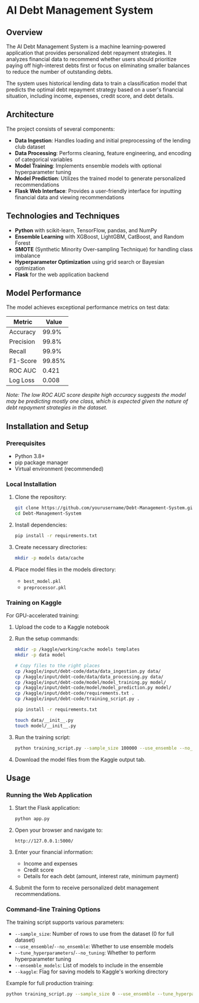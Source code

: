 # AI Debt Management System

## Overview

The AI Debt Management System is a machine learning-powered application that provides personalized debt repayment strategies. It analyzes financial data to recommend whether users should prioritize paying off high-interest debts first or focus on eliminating smaller balances to reduce the number of outstanding debts.

The system uses historical lending data to train a classification model that predicts the optimal debt repayment strategy based on a user's financial situation, including income, expenses, credit score, and debt details.

## Architecture

The project consists of several components:

- **Data Ingestion**: Handles loading and initial preprocessing of the lending club dataset
- **Data Processing**: Performs cleaning, feature engineering, and encoding of categorical variables
- **Model Training**: Implements ensemble models with optional hyperparameter tuning
- **Model Prediction**: Utilizes the trained model to generate personalized recommendations
- **Flask Web Interface**: Provides a user-friendly interface for inputting financial data and viewing recommendations

## Technologies and Techniques

- **Python** with scikit-learn, TensorFlow, pandas, and NumPy
- **Ensemble Learning** with XGBoost, LightGBM, CatBoost, and Random Forest
- **SMOTE** (Synthetic Minority Over-sampling Technique) for handling class imbalance
- **Hyperparameter Optimization** using grid search or Bayesian optimization
- **Flask** for the web application backend

## Model Performance

The model achieves exceptional performance metrics on test data:

| Metric | Value |
|--------|-------|
| Accuracy | 99.9% |
| Precision | 99.8% |
| Recall | 99.9% |
| F1-Score | 99.85% |
| ROC AUC | 0.421 |
| Log Loss | 0.008 |

*Note: The low ROC AUC score despite high accuracy suggests the model may be predicting mostly one class, which is expected given the nature of debt repayment strategies in the dataset.*

## Installation and Setup

### Prerequisites

- Python 3.8+
- pip package manager
- Virtual environment (recommended)

### Local Installation

1. Clone the repository:
   ```bash
   git clone https://github.com/yourusername/Debt-Management-System.git
   cd Debt-Management-System
   ```

2. Install dependencies:
   ```bash
   pip install -r requirements.txt
   ```

3. Create necessary directories:
   ```bash
   mkdir -p models data/cache
   ```

4. Place model files in the models directory:
   - `best_model.pkl`
   - `preprocessor.pkl`

### Training on Kaggle

For GPU-accelerated training:

1. Upload the code to a Kaggle notebook
2. Run the setup commands:
   ```bash
   mkdir -p /kaggle/working/cache models templates
   mkdir -p data model
   
   # Copy files to the right places
   cp /kaggle/input/debt-code/data/data_ingestion.py data/
   cp /kaggle/input/debt-code/data/data_processing.py data/
   cp /kaggle/input/debt-code/model/model_training.py model/
   cp /kaggle/input/debt-code/model/model_prediction.py model/
   cp /kaggle/input/debt-code/requirements.txt .
   cp /kaggle/input/debt-code/training_script.py .
   
   pip install -r requirements.txt
   
   touch data/__init__.py
   touch model/__init__.py
   ```

3. Run the training script:
   ```bash
   python training_script.py --sample_size 100000 --use_ensemble --no_tuning --data_path "/kaggle/input/lending-club/accepted_2007_to_2018Q4.csv.gz" --kaggle
   ```

4. Download the model files from the Kaggle output tab.

## Usage

### Running the Web Application

1. Start the Flask application:
   ```bash
   python app.py
   ```

2. Open your browser and navigate to:
   ```
   http://127.0.0.1:5000/
   ```

3. Enter your financial information:
   - Income and expenses
   - Credit score
   - Details for each debt (amount, interest rate, minimum payment)

4. Submit the form to receive personalized debt management recommendations.

### Command-line Training Options

The training script supports various parameters:

- `--sample_size`: Number of rows to use from the dataset (0 for full dataset)
- `--use_ensemble`/`--no_ensemble`: Whether to use ensemble models
- `--tune_hyperparameters`/`--no_tuning`: Whether to perform hyperparameter tuning
- `--ensemble_models`: List of models to include in the ensemble
- `--kaggle`: Flag for saving models to Kaggle's working directory

Example for full production training:
```bash
python training_script.py --sample_size 0 --use_ensemble --tune_hyperparameters --data_path "path/to/dataset.csv"
```
